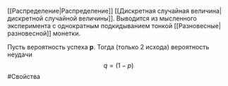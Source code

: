 [[Распределение|Распределение]] [[Дискретная случайная величина|дискретной случайной величины]]. Выводится из мысленного эксперимента с однократным подкидыванием тонкой [[Разновесные|разновесной]] монетки.

Пусть вероятность успеха **p**. Тогда (только 2 исхода) вероятность неудачи $$q = (1 - p)$$
#Свойства